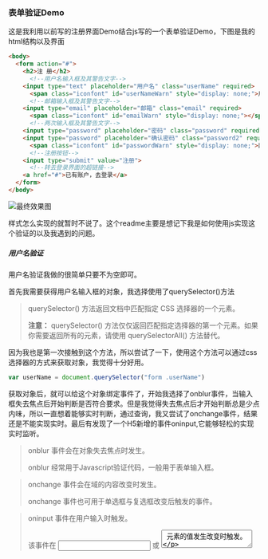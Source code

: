### 表单验证Demo

这是我利用以前写的注册界面Demo结合js写的一个表单验证Demo，下图是我的html结构以及界面

```html
<body>
  <form action="#">
    <h2>注 册</h2>
      <!--用户名输入框及其警告文字-->
    <input type="text" placeholder="用户名" class="userName" required>
      <span class="iconfont" id="userNameWarn" style="display: none;">用户名不能为空</span>
      <!--邮箱输入框及其警告文字-->
    <input type="email" placeholder="邮箱" class="email" required>
      <span class="iconfont" id="emailWarn" style="display: none;"></span>
      <!--两次输入框及其警告文字-->
    <input type="password" placeholder="密码" class="password" required>
    <input type="password" placeholder="确认密码" class="password2" required>
      <span class="iconfont" id="passwordWarn" style="display: none;">两次密码不一致</span>
      <!--注册按钮-->
    <input type="submit" value="注册">
      <!--转去登录界面的超链接-->
    <a href="#">已有账户，去登录</a>
  </form>
</body>
```

![最终效果图]([https://github.com/xytdream/-Demo/blob/master/%E8%A1%A8%E5%8D%95%EF%BC%88%E7%BB%93%E5%90%88JS%EF%BC%89/images/%E6%9C%80%E7%BB%88%E6%95%88%E6%9E%9C%E5%9B%BE.png](https://github.com/xytdream/-Demo/blob/master/表单（结合JS）/images/最终效果图.png))

样式怎么实现的就暂时不说了。这个readme主要是想记下我是如何使用js实现这个验证的以及我遇到的问题。

##### 用户名验证

用户名验证我做的很简单只要不为空即可。

首先我需要获得用户名输入框的对象，我选择使用了querySelector()方法

> querySelector() 方法返回文档中匹配指定 CSS 选择器的一个元素。
>
> **注意：** querySelector() 方法仅仅返回匹配指定选择器的第一个元素。如果你需要返回所有的元素，请使用 querySelectorAll() 方法替代。

因为我也是第一次接触到这个方法，所以尝试了一下，使用这个方法可以通过css选择器的方式来获取对象，我觉得十分好用。

```javascript
var userName = document.querySelector("form .userName")
```

获取对象后，就可以给这个对象绑定事件了，开始我选择了onblur事件，当输入框失去焦点后开始判断是否符合要求。但是我觉得失去焦点后才开始判断总是少点内味，所以一直想着能够实时判断，通过查询，我又尝试了onchange事件，结果还是不能实现实时。最后有发现了一个H5新增的事件oninput,它能够轻松的实现实时监听。

> onblur 事件会在对象失去焦点时发生。
>
> onblur 经常用于Javascript验证代码，一般用于表单输入框。

> onchange 事件会在域的内容改变时发生。
>
> onchange 事件也可用于单选框与复选框改变后触发的事件。

> oninput 事件在用户输入时触发。
>
> 该事件在 <input> 或 <textarea> 元素的值发生改变时触发。
>



```javascript
//在userName输入框中的值有变化时即触发判断
userName.oninput = function(){
    if( userName.value == ""){
        userNameWarn.className += " warnText iconduicuo";
        userNameWarn.style.display = "";
        userNameWarn.innerHTML = "用户名不能为空"
    }else{
        userNameWarn.className = "iconfont";
        userNameWarn.style.display = "none";
    }
}
```

##### 邮箱验证

邮箱验证其实才是写这次demo的主要目的，为了练习正则表达式的使用。

```javascript
var email = document.querySelector("form .email")
```



```javascript
 /*
        * 监测邮箱格式是否正确
        * 使用正则表达式
        * 
        * 电子邮件：
        *   adc123             .xxx                          @     aaa            .com             .cn
        *   任意字母数字下划线   .任意字母数字下划线(可有可无)   @     任意字母数字    .任意字母(2-5位)  .任意字母(2-5位)（可有可无）
        *   \w{3,}             (\.\w+)*                      @     [A-z0-9]+       (\.[A-z]{2,5}){1,2} 
        */
        var emailWarn = document.getElementById("emailWarn")
        // console.log(emailWarn)
        var emailReg = /^\w{3,}(\.\w+)*@[A-z0-9]+(\.[A-z]{2,5}){1,2}$/
        
        // email.pattern = emailReg;

        //在userName输入框中的值有变化时即触发判断
        email.oninput = function(){
          emailWarn.className += " warnText iconduicuo";
          emailWarn.style.display = "";
          if( email.value == ""){
            emailWarn.innerHTML = "邮件不能为空！"
          }else if(!emailReg.test(email.value)){
            emailWarn.innerHTML = "邮件格式不正确"
          }else{
            emailWarn.className = "iconfont";
            emailWarn.style.display = "none";
          }
        }
```

这里还有一个问题，就是input元素有一个pattern属性

> pattern 属性规定用于验证输入字段的模式。

一开始我在完成正则表达式之后，我想着既然是用来验证输入字段的模式，就顺手将这个属性的值设为了我刚得的正则，后来我在email的值已经通过了正则验证的情况下点击了注册按钮，却出现了错误，提示"请与所请求的格式保持一致"，这个问题我到现在还是有点想不明白。

![格式错误提示]([https://github.com/xytdream/-Demo/blob/master/%E8%A1%A8%E5%8D%95%EF%BC%88%E7%BB%93%E5%90%88JS%EF%BC%89/images/%E6%A0%BC%E5%BC%8F%E9%94%99%E8%AF%AF.png](https://github.com/xytdream/-Demo/blob/master/表单（结合JS）/images/格式错误.png))

##### 两次密码一致验证

这个逻辑我觉得很简单，就不说了。

```javascript
 var password = document.querySelector("form .password")
 var password2 = document.querySelector("form .password2")
```



```javascript
//判断两次密码是否一致
        var passwordWarn = document.getElementById("passwordWarn");

        function passwordSame(){
          if(!(password.value == password2.value)){
            passwordWarn.className += " warnText iconduicuo";
            passwordWarn.style.display = "";
            passwordWarn.innerHTML = "两次密码不一致"
          }else{
            passwordWarn.className = "iconfont";
            passwordWarn.style.display = "none";
          }
        }
        
        password.oninput = passwordSame;
        password2.oninput = passwordSame;
```

##### 最后

除了上面说的，这次Demo我还练习使用了iconfont字体图标来实现警告提示图标，以及通过js修改html元素的class和内联样式来实现警告文字的显示或者隐藏，这里面还存在这一个bug，就是若是连续不符合规则时，那html元素的class会一直添加，即使该class已经存在，虽然这对页面的显示效果没有什么影响。但在性能方面来说却是有影响的。还是要想办法解决这个问题。

对，其实完成之后我还了解到了一个H5新增的表单事件oninvalid以及setCustomValidity属性

> oninvalid      当元素无效时运行的脚本。

通过oninvalid和setCustomValidity，就可以不用自己写提示消息的结构了，通过设置setCustomValidity就可以直接设置你想提示给用户的信息。